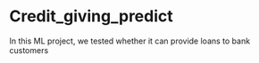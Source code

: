 # Credit_giving_predict
In this ML project, we tested whether it can provide loans to bank customers
